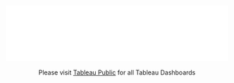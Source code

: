 <div style="width: 100%;">
    <img src="svg/tableau.svg">
</div>

<p style="text-align: center;">Please visit <a href="https://public.tableau.com/app/profile/j.white1987">Tableau Public</a> for all Tableau Dashboards</p>
 
